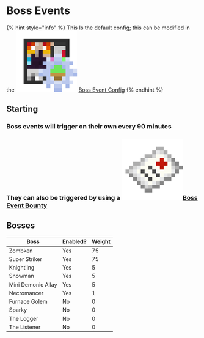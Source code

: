 # Boss Events

{% hint style="info" %}
This Is the default config; this can be modified in the <img src="https://github.com/ItsMePok/PFE/blob/wikiAssets/wikiMain/boss_event_config.png?raw=true" alt="" data-size="line"> [Boss Event Config](../../configs-uis-events/boss-event-config-menu.md)
{% endhint %}

## Starting

### Boss events will trigger on their own every 90 minutes

### They can also be triggered by using a [<img src="https://github.com/ItsMePok/PFE/blob/wikiAssets/wikiMain/bounty.png?raw=true" alt="" data-size="line">Boss Event Bounty](../../items/misc/boss-event-bounty.md)

## Bosses



<table><thead><tr><th>Boss</th><th>Enabled?</th><th data-type="number">Weight</th></tr></thead><tbody><tr><td>Zombken</td><td>Yes</td><td>75</td></tr><tr><td>Super Striker</td><td>Yes</td><td>75</td></tr><tr><td>Knightling</td><td>Yes</td><td>5</td></tr><tr><td>Snowman</td><td>Yes</td><td>5</td></tr><tr><td>Mini Demonic Allay</td><td>Yes</td><td>5</td></tr><tr><td>Necromancer</td><td>Yes</td><td>1</td></tr><tr><td>Furnace Golem</td><td>No</td><td>0</td></tr><tr><td>Sparky</td><td>No</td><td>0</td></tr><tr><td>The Logger</td><td>No</td><td>0</td></tr><tr><td>The Listener</td><td>No</td><td>0</td></tr></tbody></table>
